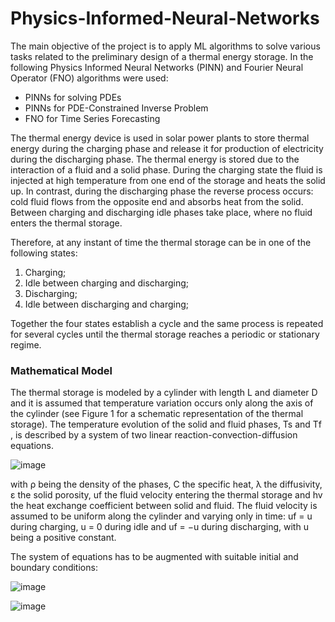 # Physics-Informed-Neural-Networks

The main objective of the project is to apply ML algorithms to solve various tasks
related to the preliminary design of a thermal energy storage. In the following Physics Informed Neural Networks (PINN) and Fourier Neural Operator (FNO) algorithms were used:

- PINNs for solving PDEs
- PINNs for PDE-Constrained Inverse Problem
- FNO for Time Series Forecasting

The thermal energy device is used in solar power plants to store thermal energy during the charging phase and
release it for production of electricity during the discharging phase. The thermal energy is stored due to the interaction of a fluid and a solid phase. During the charging state the fluid is injected at high temperature from one end of the storage and heats the solid up. In contrast, during the discharging phase the reverse process occurs: cold fluid flows from the opposite end and absorbs heat from the solid. Between charging and discharging idle phases take place, where no fluid enters the thermal storage.

Therefore, at any instant of time the thermal storage can be in one of the following states:

1. Charging;
2. Idle between charging and discharging;
3. Discharging;
4. Idle between discharging and charging;
   
Together the four states establish a cycle and the same process is repeated for several cycles until
the thermal storage reaches a periodic or stationary regime.


### Mathematical Model

The thermal storage is modeled by a cylinder with length L and diameter D and it is assumed that temperature variation occurs only along the axis of the cylinder (see Figure 1 for a schematic representation of the thermal storage). The temperature evolution of the solid and fluid phases, Ts and Tf , is described by a system of two linear reaction-convection-diffusion equations.

![image](https://github.com/ybicke/Physics-Informed-Neural-Networks/assets/80389002/0e30b948-09ce-4e9a-9a35-39faa128c179)

with ρ being the density of the phases, C the specific heat, λ the diffusivity, ε the solid porosity, uf
the fluid velocity entering the thermal storage and hv the heat exchange coefficient between solid
and fluid. The fluid velocity is assumed to be uniform along the cylinder and varying only in time:
uf = u during charging, u = 0 during idle and uf = −u during discharging, with u being a positive
constant.

The system of equations has to be augmented with suitable initial and boundary conditions:

![image](https://github.com/ybicke/Physics-Informed-Neural-Networks/assets/80389002/e4d20b00-78b0-48ad-b322-f41b97d81c24)

![image](https://github.com/ybicke/Physics-Informed-Neural-Networks/assets/80389002/72a4c4a2-2077-445a-b0e5-68df2307ee8f)




